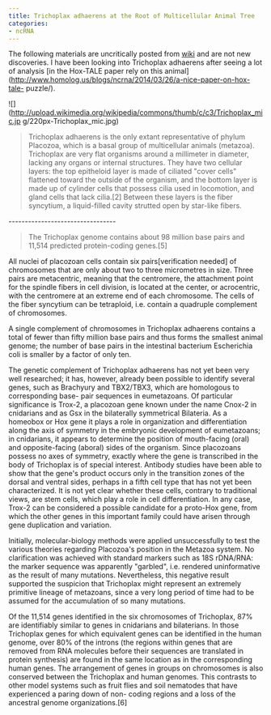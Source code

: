 ```yaml
---
title: Trichoplax adhaerens at the Root of Multicellular Animal Tree
categories:
- ncRNA
---
```

The following materials are uncritically posted from
[wiki](http://en.wikipedia.org/wiki/Trichoplax) and are not new discoveries. I
have been looking into Trichoplax adhaerens after seeing a lot of analysis [in
the Hox-TALE paper rely on this
animal](http://www.homolog.us/blogs/ncrna/2014/03/26/a-nice-paper-on-hox-tale-
puzzle/).
<!--more-->

![](http://upload.wikimedia.org/wikipedia/commons/thumb/c/c3/Trichoplax_mic.jp
g/220px-Trichoplax_mic.jpg)

> Trichoplax adhaerens is the only extant representative of phylum Placozoa,
which is a basal group of multicellular animals (metazoa). Trichoplax are very
flat organisms around a millimeter in diameter, lacking any organs or internal
structures. They have two cellular layers: the top epitheloid layer is made of
ciliated "cover cells" flattened toward the outside of the organism, and the
bottom layer is made up of cylinder cells that possess cilia used in
locomotion, and gland cells that lack cilia.[2] Between these layers is the
fiber syncytium, a liquid-filled cavity strutted open by star-like fibers.

\---------------------------------

> The Trichoplax genome contains about 98 million base pairs and 11,514
predicted protein-coding genes.[5]

All nuclei of placozoan cells contain six pairs[verification needed] of
chromosomes that are only about two to three micrometres in size. Three pairs
are metacentric, meaning that the centromere, the attachment point for the
spindle fibers in cell division, is located at the center, or acrocentric,
with the centromere at an extreme end of each chromosome. The cells of the
fiber syncytium can be tetraploid, i.e. contain a quadruple complement of
chromosomes.

A single complement of chromosomes in Trichoplax adhaerens contains a total of
fewer than fifty million base pairs and thus forms the smallest animal genome;
the number of base pairs in the intestinal bacterium Escherichia coli is
smaller by a factor of only ten.

The genetic complement of Trichoplax adhaerens has not yet been very well
researched; it has, however, already been possible to identify several genes,
such as Brachyury and TBX2/TBX3, which are homologous to corresponding base-
pair sequences in eumetazoans. Of particular significance is Trox-2, a
placozoan gene known under the name Cnox-2 in cnidarians and as Gsx in the
bilaterally symmetrical Bilateria. As a homeobox or Hox gene it plays a role
in organization and differentiation along the axis of symmetry in the
embryonic development of eumetazoans; in cnidarians, it appears to determine
the position of mouth-facing (oral) and opposite-facing (aboral) sides of the
organism. Since placozoans possess no axes of symmetry, exactly where the gene
is transcribed in the body of Trichoplax is of special interest. Antibody
studies have been able to show that the gene's product occurs only in the
transition zones of the dorsal and ventral sides, perhaps in a fifth cell type
that has not yet been characterized. It is not yet clear whether these cells,
contrary to traditional views, are stem cells, which play a role in cell
differentiation. In any case, Trox-2 can be considered a possible candidate
for a proto-Hox gene, from which the other genes in this important family
could have arisen through gene duplication and variation.

Initially, molecular-biology methods were applied unsuccessfully to test the
various theories regarding Placozoa's position in the Metazoa system. No
clarification was achieved with standard markers such as 18S rDNA/RNA: the
marker sequence was apparently "garbled", i.e. rendered uninformative as the
result of many mutations. Nevertheless, this negative result supported the
suspicion that Trichoplax might represent an extremely primitive lineage of
metazoans, since a very long period of time had to be assumed for the
accumulation of so many mutations.

Of the 11,514 genes identified in the six chromosomes of Trichoplax, 87% are
identifiably similar to genes in cnidarians and bilaterians. In those
Trichoplax genes for which equivalent genes can be identified in the human
genome, over 80% of the introns (the regions within genes that are removed
from RNA molecules before their sequences are translated in protein synthesis)
are found in the same location as in the corresponding human genes. The
arrangement of genes in groups on chromosomes is also conserved between the
Trichoplax and human genomes. This contrasts to other model systems such as
fruit flies and soil nematodes that have experienced a paring down of non-
coding regions and a loss of the ancestral genome organizations.[6]


